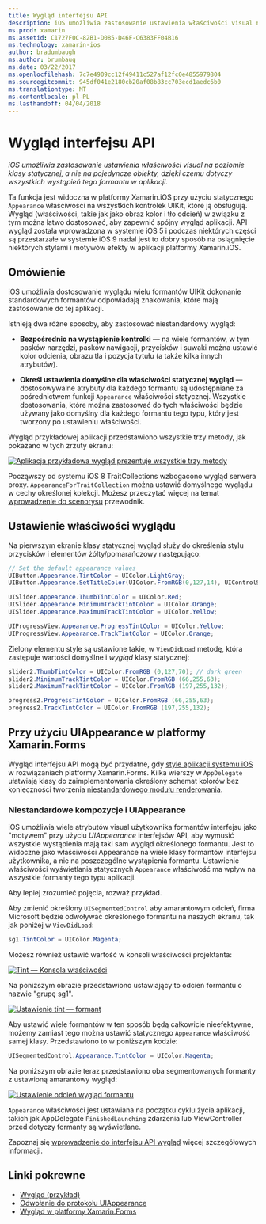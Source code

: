 ```yaml
---
title: Wygląd interfejsu API
description: iOS umożliwia zastosowanie ustawienia właściwości visual na poziomie klasy statycznej, a nie na pojedyncze obiekty, dzięki czemu dotyczy wszystkich wystąpień tego formantu w aplikacji.
ms.prod: xamarin
ms.assetid: C1727F0C-82B1-D085-D46F-C6383FF04B16
ms.technology: xamarin-ios
author: bradumbaugh
ms.author: brumbaug
ms.date: 03/22/2017
ms.openlocfilehash: 7c7e4909cc12f49411c527af12fc0e4855979804
ms.sourcegitcommit: 945df041e2180cb20af08b83cc703ecd1aedc6b0
ms.translationtype: MT
ms.contentlocale: pl-PL
ms.lasthandoff: 04/04/2018
---
```

# <a name="appearance-api"></a>Wygląd interfejsu API

_iOS umożliwia zastosowanie ustawienia właściwości visual na poziomie klasy statycznej, a nie na pojedyncze obiekty, dzięki czemu dotyczy wszystkich wystąpień tego formantu w aplikacji._

Ta funkcja jest widoczna w platformy Xamarin.iOS przy użyciu statycznego `Appearance` właściwości na wszystkich kontrolek UIKit, które ją obsługują. Wygląd (właściwości, takie jak jako obraz kolor i tło odcień) w związku z tym można łatwo dostosować, aby zapewnić spójny wygląd aplikacji. API wygląd została wprowadzona w systemie iOS 5 i podczas niektórych części są przestarzałe w systemie iOS 9 nadal jest to dobry sposób na osiągnięcie niektórych stylami i motywów efekty w aplikacji platformy Xamarin.iOS.

## <a name="overview"></a>Omówienie

iOS umożliwia dostosowanie wyglądu wielu formantów UIKit dokonanie standardowych formantów odpowiadają znakowania, które mają zastosowanie do tej aplikacji.

Istnieją dwa różne sposoby, aby zastosować niestandardowy wygląd:

- **Bezpośrednio na wystąpienie kontrolki** — na wiele formantów, w tym pasków narzędzi, pasków nawigacji, przycisków i suwaki można ustawić kolor odcienia, obrazu tła i pozycja tytułu (a także kilka innych atrybutów).

- **Określ ustawienia domyślne dla właściwości statycznej wygląd** — dostosowywalne atrybuty dla każdego formantu są udostępniane za pośrednictwem funkcji `Appearance` właściwości statycznej. Wszystkie dostosowania, które można zastosować do tych właściwości będzie używany jako domyślny dla każdego formantu tego typu, który jest tworzony po ustawieniu właściwości.

Wygląd przykładowej aplikacji przedstawiono wszystkie trzy metody, jak pokazano w tych zrzuty ekranu:

 [![](introduction-to-the-appearance-api-images/appearance01.png "Aplikacja przykładowa wygląd prezentuje wszystkie trzy metody")](introduction-to-the-appearance-api-images/appearance01.png#lightbox)

Począwszy od systemu iOS 8 TraitCollections wzbogacono wygląd serwera proxy.
 `AppearanceForTraitCollection` można ustawić domyślnego wyglądu w cechy określonej kolekcji. Możesz przeczytać więcej na temat [wprowadzenie do scenorysu](~/ios/user-interface/storyboards/unified-storyboards.md) przewodnik.


## <a name="setting-appearance-properties"></a>Ustawienie właściwości wyglądu

Na pierwszym ekranie klasy statycznej wygląd służy do określenia stylu przycisków i elementów żółty/pomarańczowy następująco:

```csharp
// Set the default appearance values
UIButton.Appearance.TintColor = UIColor.LightGray;
UIButton.Appearance.SetTitleColor(UIColor.FromRGB(0,127,14), UIControlState.Normal);

UISlider.Appearance.ThumbTintColor = UIColor.Red;
UISlider.Appearance.MinimumTrackTintColor = UIColor.Orange;
UISlider.Appearance.MaximumTrackTintColor = UIColor.Yellow;

UIProgressView.Appearance.ProgressTintColor = UIColor.Yellow;
UIProgressView.Appearance.TrackTintColor = UIColor.Orange;
```

Zielony elementu style są ustawione takie, w `ViewDidLoad` metodę, która zastępuje wartości domyślne i *wygląd* klasy statycznej:

```csharp
slider2.ThumbTintColor = UIColor.FromRGB (0,127,70); // dark green
slider2.MinimumTrackTintColor = UIColor.FromRGB (66,255,63);
slider2.MaximumTrackTintColor = UIColor.FromRGB (197,255,132);
```

```csharp
progress2.ProgressTintColor = UIColor.FromRGB (66,255,63);
progress2.TrackTintColor = UIColor.FromRGB (197,255,132);
```

## <a name="using-uiappearance-in-xamarinforms"></a>Przy użyciu UIAppearance w platformy Xamarin.Forms

Wygląd interfejsu API mogą być przydatne, gdy [style aplikacji systemu iOS](~/xamarin-forms/platform/ios/theme.md#uiappearance) w rozwiązaniach platformy Xamarin.Forms. Kilka wierszy w `AppDelegate` ułatwiają klasy do zaimplementowania określony schemat kolorów bez konieczności tworzenia [niestandardowego modułu renderowania](~/xamarin-forms/app-fundamentals/custom-renderer/index.md).


### <a name="custom-themes-and-uiappearance"></a>Niestandardowe kompozycje i UIAppearance

iOS umożliwia wiele atrybutów visual użytkownika formantów interfejsu jako "motywem" przy użyciu *UIAppearance* interfejsów API, aby wymusić wszystkie wystąpienia mają taki sam wygląd określonego formantu. Jest to widoczne jako właściwości Appearance na wiele klasy formantów interfejsu użytkownika, a nie na poszczególne wystąpienia formantu. Ustawienie właściwości wyświetlania statycznych `Appearance` właściwość ma wpływ na wszystkie formanty tego typu aplikacji.

Aby lepiej zrozumieć pojęcia, rozważ przykład.

Aby zmienić określony `UISegmentedControl` aby amarantowym odcień, firma Microsoft będzie odwoływać określonego formantu na naszych ekranu, tak jak poniżej w `ViewDidLoad`:

```csharp
sg1.TintColor = UIColor.Magenta;
```

Możesz również ustawić wartość w konsoli właściwości projektanta: 

[![](introduction-to-the-appearance-api-images/propertiespadtint.png "Tint — Konsola właściwości")](introduction-to-the-appearance-api-images/propertiespadtint.png#lightbox)

Na poniższym obrazie przedstawiono ustawiający to odcień formantu o nazwie "grupę sg1".

 [![](introduction-to-the-appearance-api-images/image53.png "Ustawienie tint — formant")](introduction-to-the-appearance-api-images/image53.png#lightbox)

Aby ustawić wiele formantów w ten sposób będą całkowicie nieefektywne, możemy zamiast tego można ustawić statycznego `Appearance` właściwość samej klasy. Przedstawiono to w poniższym kodzie:

```csharp
UISegmentedControl.Appearance.TintColor = UIColor.Magenta;
```

Na poniższym obrazie teraz przedstawiono oba segmentowanych formanty z ustawioną amarantowy wygląd:

 [![](introduction-to-the-appearance-api-images/image54.png "Ustawienie odcień wygląd formantu")](introduction-to-the-appearance-api-images/image54.png#lightbox)

`Appearance` właściwości jest ustawiana na początku cyklu życia aplikacji, takich jak AppDelegate `FinishedLaunching` zdarzenia lub ViewController przed dotyczy formanty są wyświetlane.


Zapoznaj się [wprowadzenie do interfejsu API wygląd](~/ios/user-interface/ios-ui/introduction-to-the-appearance-api.md) więcej szczegółowych informacji.


## <a name="related-links"></a>Linki pokrewne

- [Wygląd (przykład)](https://developer.xamarin.com/samples/monotouch/IntroToAppearance/)
- [Odwołanie do protokołu UIAppearance](https://developer.apple.com/library/ios/documentation/UIKit/Reference/UIAppearance_Protocol/)
- [Wygląd w platformy Xamarin.Forms](~/xamarin-forms/platform/ios/theme.md#uiappearance)
